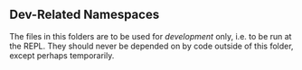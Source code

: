 ## Dev-Related Namespaces

The files in this folders are to be used for _development_ only, i.e. to be run at the REPL. They should never be depended on by code outside of this folder, except perhaps temporarily.
